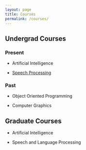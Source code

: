 ```yaml
---
layout: page 
title: Courses
permalink: /courses/
---
```


## Undergrad Courses 

### Present 

-   Artificial Intelligence

-   [Speech Processing](/courses/SP)


### Past 

-   Object Oriented Programming

-   Computer Graphics

## Graduate Courses 

-   Artificial Intelligence

-   Speech and Language Processing